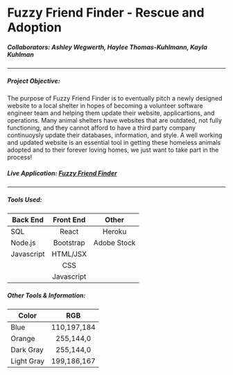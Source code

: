 # **Fuzzy Friend Finder - Rescue and Adoption**
##### Collaborators: Ashley Wegwerth, Haylee Thomas-Kuhlmann, Kayla Kuhlman

---

##### **Project Objective:**

<p>The purpose of Fuzzy Friend Finder is to eventually pitch a newly designed website to a local shelter in hopes of becoming a volunteer software engineer team and helping them update their website, applicartions, and operations. Many animal shelters have websites that are outdated, not fully functioning, and they cannot afford to have a third party company continuoysly update their databases, information, and style. A well working and updated website is an essential tool in getting these homeless animals adopted and to their forever loving homes, we just want to take part in the process! </p>

##### **Live Application:** [Fuzzy Friend Finder](https://fuzzyfriendfinder.herokuapp.com/)

---
    
##### **Tools Used:**

| Back End      | Front End     |Other          |
| ------------- |:-------------:|:-------------:|
| SQL           | React         | Heroku        |
| Node.js       | Bootstrap     | Adobe Stock   |
| Javascript    | HTML/JSX      |               |
|               | CSS           |               |
|               | Javascript    |               |

##### **Other Tools & Information:**

| Color         | RGB           |
| ------------- |:-------------:|
| Blue          | 110,197,184   | 
| Orange        | 255,144,0     | 
| Dark Gray     | 255,144,0     | 
| Light Gray    | 199,186,167   | 

